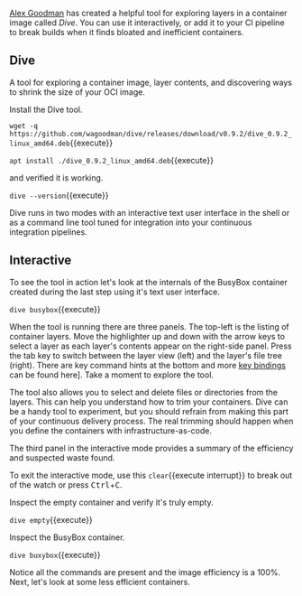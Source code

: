 [Alex Goodman](https://github.com/wagoodman) has created a helpful tool for exploring layers in a container image called _Dive_. You can use it interactively, or add it to your CI pipeline to break builds when it finds bloated and inefficient containers.

## Dive

A tool for exploring a container image, layer contents, and discovering ways to shrink the size of your OCI image.

Install the Dive tool.

`wget -q https://github.com/wagoodman/dive/releases/download/v0.9.2/dive_0.9.2_linux_amd64.deb`{{execute}}

`apt install ./dive_0.9.2_linux_amd64.deb`{{execute}}

and verified it is working.

`dive --version`{{execute}}

Dive runs in two modes with an interactive text user interface in the shell or as a command line tool tuned for integration into your continuous integration pipelines.

## Interactive

To see the tool in action let's look at the internals of the BusyBox container created during the last step using it's text user interface.

`dive busybox`{{execute}}

When the tool is running there are three panels. The top-left is the listing of container layers. Move the highlighter up and down with the arrow keys to select a layer as each layer's contents appear on the right-side panel. Press the tab key to switch between the layer view (left) and the layer's file tree (right). There are key command hints at the bottom and more [key bindings](https://github.com/wagoodman/dive#keybindings) can be found here]. Take a moment to explore the tool.

The tool also allows you to select and delete files or directories from the layers. This can help you understand how to trim your containers. Dive can be a handy tool to experiment, but you should refrain from making this part of your continuous delivery process. The real trimming should happen when you define the containers with infrastructure-as-code.

The third panel in the interactive mode provides a summary of the efficiency and suspected waste found.

To exit the interactive mode, use this ```clear```{{execute interrupt}} to break out of the watch or press <kbd>Ctrl</kbd>+<kbd>C</kbd>.

Inspect the empty container and verify it's truly empty.

`dive empty`{{execute}}

Inspect the BusyBox container.

`dive buxybox`{{execute}}

Notice all the commands are present and the image efficiency is a 100%. Next, let's look at some less efficient containers.

